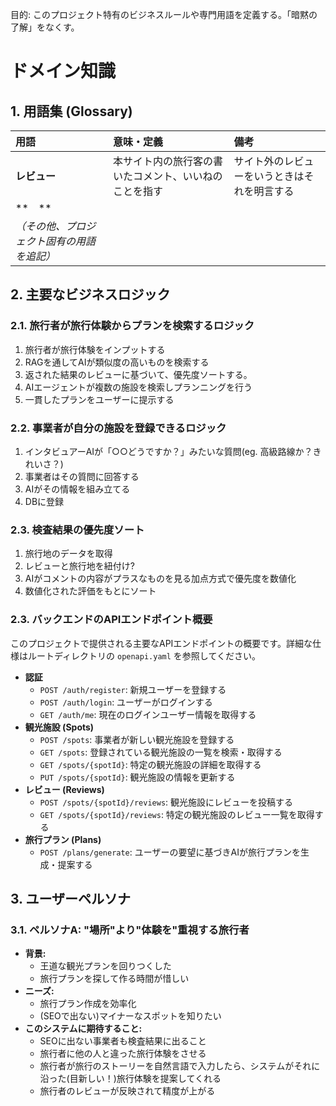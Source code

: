 目的: このプロジェクト特有のビジネスルールや専門用語を定義する。「暗黙の了解」をなくす。
# ドメイン知識

## 1. 用語集 (Glossary)

| 用語 | 意味・定義 | 備考 |
| :--- | :--- | :--- |
| **レビュー** | 本サイト内の旅行客の書いたコメント、いいねのことを指す | サイト外のレビューをいうときはそれを明言する|
| **　** |  |  |
| *（その他、プロジェクト固有の用語を追記）* |  |  |

## 2. 主要なビジネスロジック

### 2.1. 旅行者が旅行体験からプランを検索するロジック
1. 旅行者が旅行体験をインプットする
2. RAGを通してAIが類似度の高いものを検索する
3. 返された結果のレビューに基づいて、優先度ソートする。
4. AIエージェントが複数の施設を検索しプランニングを行う
5. 一貫したプランをユーザーに提示する

### 2.2. 事業者が自分の施設を登録できるロジック
1. インタビュアーAIが「○○どうですか？」みたいな質問(eg. 高級路線か？きれいさ？)
2. 事業者はその質問に回答する
3. AIがその情報を組み立てる
4. DBに登録

### 2.3. 検査結果の優先度ソート
1. 旅行地のデータを取得
2. レビューと旅行地を紐付け?
3. AIがコメントの内容がプラスなものを見る加点方式で優先度を数値化
4. 数値化された評価をもとにソート

### 2.3. バックエンドのAPIエンドポイント概要
このプロジェクトで提供される主要なAPIエンドポイントの概要です。詳細な仕様はルートディレクトリの `openapi.yaml` を参照してください。

- **認証**
  - `POST /auth/register`: 新規ユーザーを登録する
  - `POST /auth/login`: ユーザーがログインする
  - `GET /auth/me`: 現在のログインユーザー情報を取得する
- **観光施設 (Spots)**
  - `POST /spots`: 事業者が新しい観光施設を登録する
  - `GET /spots`: 登録されている観光施設の一覧を検索・取得する
  - `GET /spots/{spotId}`: 特定の観光施設の詳細を取得する
  - `PUT /spots/{spotId}`: 観光施設の情報を更新する
- **レビュー (Reviews)**
  - `POST /spots/{spotId}/reviews`: 観光施設にレビューを投稿する
  - `GET /spots/{spotId}/reviews`: 特定の観光施設のレビュー一覧を取得する
- **旅行プラン (Plans)**
  - `POST /plans/generate`: ユーザーの要望に基づきAIが旅行プランを生成・提案する

## 3. ユーザーペルソナ

### 3.1. ペルソナA: "場所"より"体験を"重視する旅行者
* **背景:** 
  - 王道な観光プランを回りつくした
  - 旅行プランを探して作る時間が惜しい
* **ニーズ:** 
  - 旅行プラン作成を効率化
  - (SEOで出ない)マイナーなスポットを知りたい
* **このシステムに期待すること:** 
  - SEOに出ない事業者も検査結果に出ること
  - 旅行者に他の人と違った旅行体験をさせる
  - 旅行者が旅行のストーリーを自然言語で入力したら、システムがそれに沿った(目新しい！)旅行体験を提案してくれる
  - 旅行者のレビューが反映されて精度が上がる

